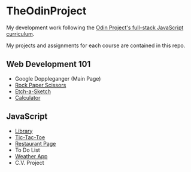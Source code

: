 # TheOdinProject

My development work following the [Odin Project's full-stack JavaScript curriculum](https://www.theodinproject.com/).

My projects and assignments for each course are contained in this repo. 

## Web Development 101
- Google Doppleganger \(Main Page\)
- [Rock Paper Scissors](https://colemanmitch.github.io/The_Odin_Project/web-development-101/rock-paper-scissors/)
- [Etch-a-Sketch](https://colemanmitch.github.io/The_Odin_Project/web-development-101/etch-a-sketch)
- [Calculator](https://colemanmitch.github.io/The_Odin_Project/web-development-101/calculator)

## JavaScript
- [Library](https://colemanmitch.github.io/The_Odin_Project/javascript/library)
- [Tic-Tac-Toe](https://colemanmitch.github.io/The_Odin_Project/javascript/tic-tac-toe)
- [Restaurant Page](https://colemanmitch.github.io/The_Odin_Project/javascript/restaurant-page/dist)
- To Do List
- [Weather App](https://colemanmitch.github.io/The_Odin_Project/javascript/weather-app)
- C.V. Project
